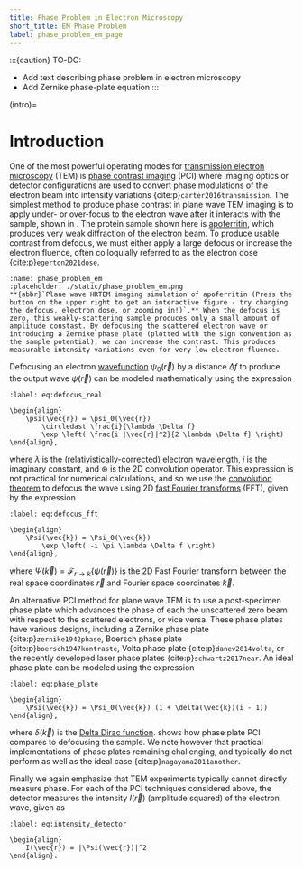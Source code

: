 ```yaml
---
title: Phase Problem in Electron Microscopy
short_title: EM Phase Problem
label: phase_problem_em_page
---
```


:::{caution} TO-DO:
- Add text describing phase problem in electron microscopy
- Add Zernike phase-plate equation
:::

(intro)= 
# Introduction

One of the most powerful operating modes for [transmission electron microscopy](wiki:Transmission_electron_microscopy) (TEM) is [phase contrast imaging](wiki:Phase-contrast_imaging) (PCI) where imaging optics or detector configurations are used to convert phase modulations of the electron beam into intensity variations {cite:p}`carter2016transmission`. The simplest method to produce phase contrast in plane wave TEM imaging is to apply under- or over-focus to the electron wave after it interacts with the sample, shown in [](#phase_problem_em). The protein sample shown here is [apoferritin](https://www.rcsb.org/structure/8RQB), which produces very weak diffraction of the electron beam. To produce usable contrast from defocus, we must either apply a large defocus or increase the electron fluence, often colloquially referred to as the electron dose {cite:p}`egerton2021dose`. 


```{figure} #app:phase_problem_em
:name: phase_problem_em
:placeholder: ./static/phase_problem_em.png
**{abbr}`Plane wave HRTEM imaging simulation of apoferritin (Press the button on the upper right to get an interactive figure - try changing the defocus, electron dose, or zooming in!)`.** When the defocus is zero, this weakly-scattering sample produces only a small amount of amplitude constast. By defocusing the scattered electron wave or introducing a Zernike phase plate (plotted with the sign convention as the sample potential), we can increase the contrast. This produces measurable intensity variations even for very low electron fluence.
```

Defocusing an electron [wavefunction](wiki:Wave_function) $\psi_0(\vec{r})$ by a distance $\Delta f$ to produce the output wave $\psi(\vec{r})$ can be modeled mathematically using the expression
```{math}
:label: eq:defocus_real

\begin{align} 
	\psi(\vec{r}) = \psi_0(\vec{r})
		\circledast \frac{i}{\lambda \Delta f}
		\exp \left( \frac{i |\vec{r}|^2}{2 \lambda \Delta f} \right)
\end{align},
```
where $\lambda$ is the (relativistically-corrected) electron wavelength, $i$ is the imaginary constant, and $\circledast$ is the 2D convolution operator. This expression is not practical for numerical calculations, and so we use the [convolution theorem](wiki:Convolution_theorem) to defocus the wave using 2D [fast Fourier transforms](wiki:Fast_Fourier_transform) (FFT), given by the expression 
```{math}
:label: eq:defocus_fft

\begin{align} 
	\Psi(\vec{k}) = \Psi_0(\vec{k})
		\exp \left( -i \pi \lambda \Delta f \right)
\end{align},
```
where $\Psi(\vec{k})= \mathscr{F}_{r \rightarrow k}\{\psi(\vec{r})\}$ is the 2D Fast Fourier transform between the real space coordinates $\vec{r}$ and Fourier space coordinates $\vec{k}$.


An alternative PCI method for plane wave TEM is to use a post-specimen phase plate which advances the phase of each the unscattered zero beam with respect to the scattered electrons, or vice versa. These phase plates have various designs, including a Zernike phase plate {cite:p}`zernike1942phase`, Boersch phase plate {cite:p}`boersch1947kontraste`, Volta phase plate {cite:p}`danev2014volta`, or the recently developed laser phase plates {cite:p}`schwartz2017near`. An ideal phase plate can be modeled using the expression
```{math}
:label: eq:phase_plate

\begin{align} 
	\Psi(\vec{k}) = \Psi_0(\vec{k}) (1 + \delta(\vec{k})(i - 1))
\end{align},
```
where $\delta(\vec{k})$ is the [Delta Dirac function](wiki:Dirac_delta_function). [](#phase_problem_em) shows how phase plate PCI compares to defocusing the sample. We note however that practical implementations of phase plates remaining challenging, and typically do not perform as well as the ideal case {cite:p}`nagayama2011another`.

Finally we again emphasize that TEM experiments typically cannot directly measure phase. For each of the PCI techniques considered above, the detector measures the intensity $I(\vec{r})$ (amplitude squared) of the electron wave, given as
```{math}
:label: eq:intensity_detector

\begin{align} 
	I(\vec{r}) = |\Psi(\vec{r})|^2
\end{align}.
```




